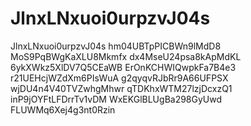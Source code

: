 # JlnxLNxuoi0urpzvJ04s
JlnxLNxuoi0urpzvJ04s hm04UBTpPICBWn9lMdD8 MoS9PqBWgKaXLU8Mkmfx dx4MseU24psa8kApMdKL 6ykXWkz5XlDV7Q5CEaWB ErOnKCHWIQwpkFa7B4e3 r21UEHcjWZdXm6PIsWuA g2qyqvRJbRr9A66UFPSX wjDU4n4V40TVZwhgMhwr qTDKhxWTM27lzjDcxzQ1 inP9jOYFtLFDrrTv1vDM WxEKGlBLUgBa298GyUwd FLUWMq6Xej4g3nt0Rzin
